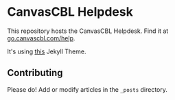 # CanvasCBL Helpdesk

This repository hosts the CanvasCBL Helpdesk. Find it at [go.canvascbl.com/help](https://go.canvascbl.com/help).

It's using [this](https://github.com/CloudCannon/base-jekyll-template) Jekyll Theme.

## Contributing

Please do! Add or modify articles in the `_posts` directory. 